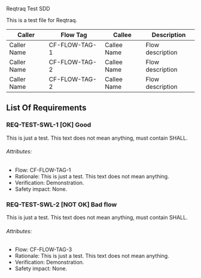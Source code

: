 Reqtraq Test SDD

This is a test file for Reqtraq.

| Caller | Flow Tag      | Callee | Description |
| --- |---------------| --- | --- |
| Caller Name | CF-FLOW-TAG-1 | Callee Name | Flow description |
| Caller Name | CF-FLOW-TAG-2 | Callee Name | Flow description |
| Caller Name | CF-FLOW-TAG-2 | Callee Name | Flow description |

## List Of Requirements

### REQ-TEST-SWL-1 [OK] Good

This is just a test. This text does not mean anything, must contain SHALL.

###### Attributes:
- Flow: CF-FLOW-TAG-1
- Rationale: This is just a test. This text does not mean anything.
- Verification: Demonstration.
- Safety impact: None.

### REQ-TEST-SWL-2 [NOT OK] Bad flow

This is just a test. This text does not mean anything, must contain SHALL.

###### Attributes:
- Flow: CF-FLOW-TAG-3
- Rationale: This is just a test. This text does not mean anything.
- Verification: Demonstration.
- Safety impact: None.
